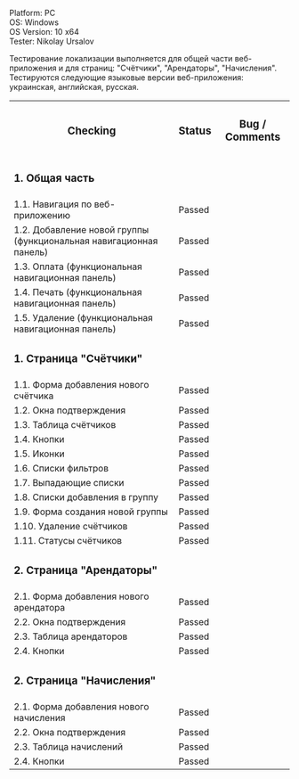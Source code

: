 



  Platform: PC<br>
  OS: Windows<br> 
  OS Version: 10 x64<br>
  Tester: Nikolay Ursalov<br>

Тестирование локализации выполняется для общей части веб-приложения и для страниц: "Счётчики", "Арендаторы", "Начисления".
Тестируются следующие языковые версии веб-приложения: украинская, английская, русская.


<table>

<tr>
  <th colspan="2"><h3>Checking</h3></th>
  <th><h3>Status</h3></th>
  <th><h3>Bug / Comments</h3></th>
</tr>


<tr>
  <td colspan="2"><h3>1. Общая часть</h3></td>
  <td></td>
  <td></td>
</tr>
<tr>
  <td colspan="2">1.1. Навигация по веб-приложению</td>
  <td>Passed</td>
  <td></td>
</tr>
<tr>
  <td colspan="2">1.2. Добавление новой группы (функциональная навигационная панель)</td>
  <td>Passed</td>
  <td></td>
</tr>
<tr>
  <td colspan="2">1.3. Оплата (функциональная навигационная панель)</td>
  <td>Passed</td>
  <td></td>
</tr>
<tr>
  <td colspan="2">1.4. Печать (функциональная навигационная панель)</td>
  <td>Passed</td>
  <td></td>
</tr>
<tr>
  <td colspan="2">1.5. Удаление (функциональная навигационная панель)</td>
  <td>Passed</td>
  <td></td>
</tr>


<tr>
  <td colspan="2"><h3>1. Страница "Счётчики"</h3></td>
  <td></td>
  <td></td>
</tr>
<tr>
  <td colspan="2">1.1. Форма добавления нового счётчика</td>
  <td>Passed</td>
  <td></td>
</tr>
<tr>
  <td colspan="2">1.2. Окна подтверждения</td>
  <td>Passed</td>
  <td></td>
</tr>
<tr>
  <td colspan="2">1.3. Таблица счётчиков</td>
  <td>Passed</td>
  <td></td>
</tr>
<tr>
  <td colspan="2">1.4. Кнопки</td>
  <td>Passed</td>
  <td></td>
</tr>
<tr>
  <td colspan="2">1.5. Иконки</td>
  <td>Passed</td>
  <td></td>
</tr>
<tr>
  <td colspan="2">1.6. Списки фильтров</td>
  <td>Passed</td>
  <td></td>
</tr>

<tr>
  <td colspan="2">1.7. Выпадающие списки</td>
  <td>Passed</td>
  <td></td>
</tr>
<tr>
  <td colspan="2">1.8. Списки добавления в группу</td>
  <td>Passed</td>
  <td></td>
</tr>
<tr>
  <td colspan="2">1.9. Форма создания новой группы</td>
  <td>Passed</td>
  <td></td>
</tr>
<tr>
  <td colspan="2">1.10. Удаление счётчиков</td>
  <td>Passed</td>
  <td></td>
</tr>
<tr>
  <td colspan="2">1.11. Статусы счётчиков</td>
  <td>Passed</td>
  <td></td>
</tr>


<tr>
  <td colspan="2"><h3>2. Страница "Арендаторы"</h3></td>
  <td></td>
  <td></td>
</tr>
<tr>
  <td colspan="2">2.1. Форма добавления нового арендатора</td>
  <td>Passed</td>
  <td></td>
</tr>
<tr>
  <td colspan="2">2.2. Окна подтверждения</td>
  <td>Passed</td>
  <td></td>
</tr>
<tr>
  <td colspan="2">2.3. Таблица арендаторов</td>
  <td>Passed</td>
  <td></td>
</tr>
<tr>
  <td colspan="2">2.4. Кнопки</td>
  <td>Passed</td>
  <td></td>
</tr>


<tr>
  <td colspan="2"><h3>2. Страница "Начисления"</h3></td>
  <td></td>
  <td></td>
</tr>
<tr>
  <td colspan="2">2.1. Форма добавления нового начисления</td>
  <td>Passed</td>
  <td></td>
</tr>
<tr>
  <td colspan="2">2.2. Окна подтверждения</td>
  <td>Passed</td>
  <td></td>
</tr>
<tr>
  <td colspan="2">2.3. Таблица начислений</td>
  <td>Passed</td>
  <td></td>
</tr>
<tr>
  <td colspan="2">2.4. Кнопки</td>
  <td>Passed</td>
  <td></td>
</tr>


</table>



